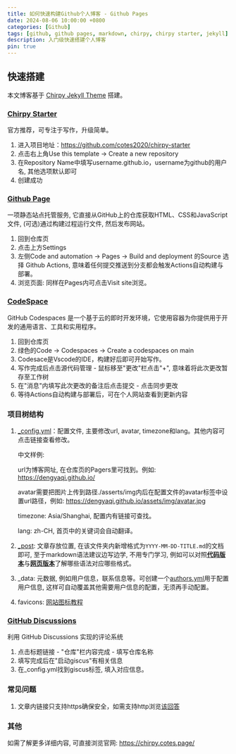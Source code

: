 ```yaml
---
title: 如何快速构建Github个人博客 - Github Pages
date: 2024-08-06 10:00:00 +0800
categories: [Github]
tags: [github, github pages, markdown, chirpy, chirpy starter, jekyll] # TAG names should always be lowercase
description: 入门级快速搭建个人博客
pin: true
---
```


## 快速搭建
本文博客基于 [Chirpy Jekyll Theme](https://github.com/cotes2020/jekyll-theme-chirpy) 搭建。

### [Chirpy Starter](https://chirpy.cotes.page/posts/getting-started/)
官方推荐，可专注于写作，升级简单。

1. 进入项目地址：https://github.com/cotes2020/chirpy-starter
2. 点击右上角Use this template -> Create a new repository
3. 在Repository Name中填写username.github.io，username为github的用户名, 其他选项默认即可
4. 创建成功

### [Github Page](https://docs.github.com/zh/pages/quickstart)
一项静态站点托管服务, 它直接从GitHub上的仓库获取HTML、CSS和JavaScript文件, (可选)通过构建过程运行文件, 然后发布网站。

1. 回到仓库页
2. 点击上方Settings 
3. 左侧Code and automation -> Pages -> Build and deployment 的Source 选择 Github Actions, 意味着任何提交推送到分支都会触发Actions自动构建与部署。
4. 浏览页面: 同样在Pages内可点击Visit site浏览。

### [CodeSpace](https://docs.github.com/en/codespaces/getting-started/quickstart)
GitHub Codespaces 是一个基于云的即时开发环境，它使用容器为你提供用于开发的通用语言、工具和实用程序。

1. 回到仓库页
2. 绿色的Code -> Codespaces -> Create a codespaces on main
3. Codesace是Vscode的IDE，构建好后即可开始写作。
4. 写作完成后点击源代码管理 - 鼠标移至"更改"栏点击"+", 意味着将此次更改暂存至工作树
5. 在"消息"内填写此次更改的备注后点击提交 - 点击同步更改
6. 等待Actions自动构建与部署后，可在个人网站查看到更新内容

### 项目树结构
1. [_config.yml](https://github.com/jekyll/jekyll-seo-tag/blob/master/docs/usage.md)：配置文件, 主要修改url, avatar, timezone和lang。其他内容可点击链接查看修改。

   中文样例:

   url为博客网址, 在仓库页的Pagers里可找到。例如: https://dengyaqi.github.io/

   avatar需要把图片上传到路径./asserts/img内后在配置文件的avatar标签中设置url路径，例如: https://dengyaqi.github.io/assets/img/avatar.jpg

   timezone: Asia/Shanghai, 配置内有链接可查找。

   lang: zh-CH, 首页中的关键词会自动翻译。

2. [_post](https://chirpy.cotes.page/posts/write-a-new-post/): 文章存放位置, 在该文件夹内新增格式为`YYYY-MM-DD-TITLE.md`的文档即可, 至于markdown语法建议边写边学, 不用专门学习, 例如可以对照[**代码版本**](https://github.com/cotes2020/jekyll-theme-chirpy/blob/master/_posts/2019-08-08-text-and-typography.md?plain=1)与[**网页版本**](https://chirpy.cotes.page/posts/text-and-typography/#paragraph)了解哪些语法对应哪些格式。

3. _data: 元数据, 例如用户信息，联系信息等。可创建一个[authors.yml](https://chirpy.cotes.page/posts/write-a-new-post/#author-information)用于配置用户信息, 这样可自动覆盖其他需要用户信息的配置，无须再手动配置。

4. favicons: [网站图标教程](https://chirpy.cotes.page/posts/customize-the-favicon/)

### [GitHub Discussions](https://giscus.app/zh-CN)
利用 GitHub Discussions 实现的评论系统

1. 点击标题链接 - "仓库"栏内容完成 - 填写仓库名称
2. 填写完成后在"启动giscus"有相关信息
3. 在_config.yml找到giscus标签, 填入对应信息。

### 常见问题
1. 文章内链接只支持https确保安全，如需支持http浏览[该回答](https://github.com/orgs/community/discussions/25470)

### 其他
如需了解更多详细内容, 可直接浏览官网: https://chirpy.cotes.page/
